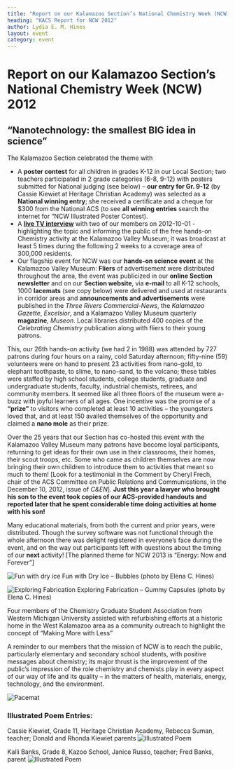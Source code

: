 ```yaml
---
title: "Report on our Kalamazoo Section’s National Chemistry Week (NCW) 2012"
heading: "KACS Report for NCW 2012"
author: Lydia E. M. Hines
layout: event
category: event
---
```


Report on our Kalamazoo Section’s National Chemistry Week (NCW) 2012
===
“Nanotechnology: the smallest BIG idea in science”
---

The Kalamazoo Section celebrated the theme with

- A **poster contest** for all children in grades K-12 in our Local Section; two teachers participated in 2 grade categories (6-8, 9-12) with posters submitted for National judging (see below) – **our entry for Gr. 9-12** (by Cassie Kiewiet at Heritage Christian Academy) was selected as a **National winning entry**; she received a certificate and a cheque for $300 from the National ACS (to see **all winning entries** search the internet for “NCW Illustrated Poster Contest).
- A **[live TV interview](http://archive.org/details/MNLCelebratingChemistry10-01-12.mpg)** with two of our members on 2012-10-01 - highlighting the topic and informing the public of the free hands-on Chemistry activity at the Kalamazoo Valley Museum; it was broadcast at least 5 times during the following 2 weeks to a coverage area of 300,000 residents.
- Our flagship event for NCW was our **hands-on science event** at the Kalamazoo Valley Museum: **Fliers** of advertisement were distributed throughout the area, the event was publicized in our **online Section newsletter** and on our **Section website**, via **e-mail** to all K-12 schools, 1000 **lacemats** (see copy below) were delivered and used at restaurants in corridor areas and **announcements and advertisements** were published in the *Three Rivers Commercial-News*, the *Kalamazoo Gazette*, *Excelsior*, and a Kalamazoo Valley Museum quarterly **magazine**, *Museon*. Local libraries distributed 400 copies of the *Celebrating Chemistry* publication along with fliers to their young patrons.

This, our 26th hands-on activity (we had 2 in 1988) was attended by
727 patrons during four hours on a rainy, cold Saturday afternoon;
fifty-nine (59) volunteers were on hand to present 23 activities from
nano-gold, to elephant toothpaste, to slime, to nano-sand, to the
volcano; these tables were staffed by high school students, college
students, graduate and undergraduate students, faculty, industrial
chemists, retirees, and community members. It seemed like all three
floors of the museum were a-buzz with joyful learners of all ages. One
incentive was the promise of a **“prize”** to visitors who completed
at least 10 activities – the youngsters loved that, and at least 150
availed themselves of the opportunity and claimed a **nano mole** as
their prize.

Over the 25 years that our Section has co-hosted this event with the
Kalamazoo Valley Museum many patrons have become loyal participants,
returning to get ideas for their own use in their classrooms, their
homes, their scout troops, etc. Some who came as children themselves
are now bringing their own children to introduce them to activities
that meant so much to them! [Look for a testimonial in the Comment by
Cheryl Frech, chair of the ACS Committee on Public Relations and
Communications, in the December 10, 2012, issue of *C&amp;EN*]. **Just this
year a lawyer who brought his son to the event took copies of our
ACS-provided handouts and reported later that he spent considerable
time doing activities at home with his son!**

Many educational materials, from both the current and prior years,
were distributed. Though the survey software was not functional
through the whole afternoon there was delight registered in everyone’s
face during the event, and on the way out participants left with
questions about the timing of our **next** activity! [The planned theme
for NCW 2013 is “Energy: Now and Forever”]
<div class="row">
  <div class="col-{{ site.device }}-8">
    <p>
      <img src="{{ site.url }}/images/2012-10-26-ncw-dry-ice.jpg"
	   class="img-responsive"
	   alt="Fun with dry ice"
	   title="Guest playing with dry ice"
	   />
      Fun with Dry Ice – Bubbles (photo by Elena C. Hines)
    </p>
  </div>
  <div class="col-{{ site.device }}-4">
    <p>
      <img src="{{ site.url }}/images/2012-10-26-ncw-gummy-capsules.jpg"
	   class="img-responsive"
	   alt="Exploring Fabrication"
	   title="Guests creating gummy candy using chemistry"
	   />
      Exploring Fabrication – Gummy Capsules (photo by Elena C. Hines)
    </p>
  </div>
</div>

Four members of the Chemistry Graduate Student Association from
Western Michigan University assisted with refurbishing efforts at a
historic home in the West Kalamazoo area as a community outreach to
highlight the concept of “Making More with Less”

A reminder to our members that the mission of NCW is to reach the
public, particularly elementary and secondary school students, with
positive messages about chemistry; its major thrust is the improvement
of the public’s impression of the role chemistry and chemists play in
every aspect of our way of life and its quality – in the matters of
health, materials, energy, technology, and the environment.
<div class="row">
  <div class="col-{{ site.device }}-8 col-{{ site.device }}-offset-2">
    <p>
      <img src="{{ site.url }}/images/2012-10-26-ncw-placemat.jpg"
	   class="img-responsive"
	   alt="Pacemat"
	   title="This year's National Chemistry Week placemat"
	   />
    </p>
  </div>
</div>

<h3>Illustrated Poem Entries:</h3>
<div class="row">
  <div class="col-{{ site.device }}-6">
    <p>
      Cassie Kiewiet, Grade 11, Heritage Christian Academy, Rebecca
      Suman, teacher; Donald and Rhonda Kiewiet parents
      <img src="{{ site.url }}/images/2012-10-26-ncw-poem-1.jpg"
	   class="img-responsive"
	   alt="Illustrated Poem"
	   title="Cassie Kiewiet, Grade 11, Heritage Christian Academy"
	   />
    </p>
  </div>
  <div class="col-{{ site.device }}-6">
    <p>
      Kalli Banks, Grade 8, Kazoo School, Janice Russo, teacher; Fred
      Banks, parent
      <img src="{{ site.url }}/images/2012-10-26-ncw-poem-2.jpg"
	   class="img-responsive"
	   alt="Illustrated Poem"
	   title="Kalli Banks, Grade 8, Kazoo School"
	   />
    </p>
  </div>
</div>
